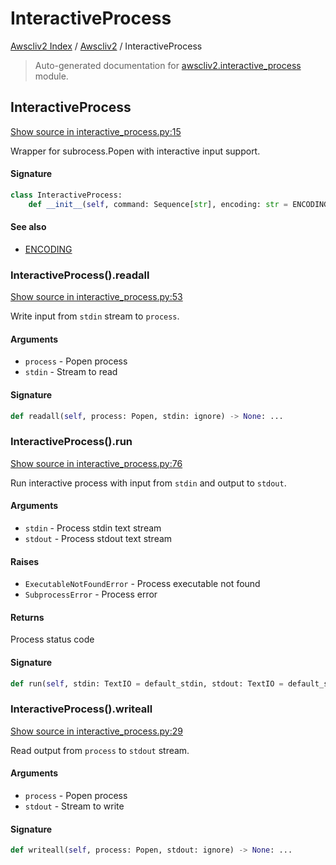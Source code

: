 # InteractiveProcess

[Awscliv2 Index](../README.md#awscliv2-index) /
[Awscliv2](./index.md#awscliv2) /
InteractiveProcess

> Auto-generated documentation for [awscliv2.interactive_process](https://github.com/youtype/awscliv2/blob/main/awscliv2/interactive_process.py) module.

## InteractiveProcess

[Show source in interactive_process.py:15](https://github.com/youtype/awscliv2/blob/main/awscliv2/interactive_process.py#L15)

Wrapper for subrocess.Popen with interactive input support.

#### Signature

```python
class InteractiveProcess:
    def __init__(self, command: Sequence[str], encoding: str = ENCODING) -> None: ...
```

#### See also

- [ENCODING](./constants.md#encoding)

### InteractiveProcess().readall

[Show source in interactive_process.py:53](https://github.com/youtype/awscliv2/blob/main/awscliv2/interactive_process.py#L53)

Write input from `stdin` stream to `process`.

#### Arguments

- `process` - Popen process
- `stdin` - Stream to read

#### Signature

```python
def readall(self, process: Popen, stdin: ignore) -> None: ...
```

### InteractiveProcess().run

[Show source in interactive_process.py:76](https://github.com/youtype/awscliv2/blob/main/awscliv2/interactive_process.py#L76)

Run interactive process with input from `stdin` and output to `stdout`.

#### Arguments

- `stdin` - Process stdin text stream
- `stdout` - Process stdout text stream

#### Raises

- `ExecutableNotFoundError` - Process executable not found
- `SubprocessError` - Process error

#### Returns

Process status code

#### Signature

```python
def run(self, stdin: TextIO = default_stdin, stdout: TextIO = default_stdout) -> int: ...
```

### InteractiveProcess().writeall

[Show source in interactive_process.py:29](https://github.com/youtype/awscliv2/blob/main/awscliv2/interactive_process.py#L29)

Read output from `process` to `stdout` stream.

#### Arguments

- `process` - Popen process
- `stdout` - Stream to write

#### Signature

```python
def writeall(self, process: Popen, stdout: ignore) -> None: ...
```
